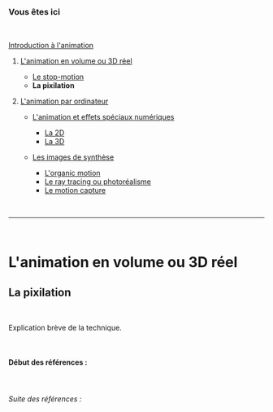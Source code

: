 <br/>

### Vous êtes ici

<br/>

[Introduction à l'animation](inde.md)

1. [L'animation en volume ou 3D réel](envolume.md)

    - [Le stop-motion](stopmotion.md)
    - **La pixilation**
    
2. [L'animation par ordinateur](parordinateur.md)

    - [L'animation et effets spéciaux numériques](numerique.md)
    
        * [La 2D](2d.md)
        * [La 3D](3d.md)
        
    - [Les images de synthèse](imagesdesynthèse.md)    
        * [L'organic motion](organicmotion.md)
        * [Le ray tracing ou photoréalisme](phtorealisme.md)
        * [Le motion capture](motioncapture.md)

<br/>

--------------------------------------------------------------------

<br/>

# L'animation en volume ou 3D réel

## La pixilation

<br/>

Explication brève de la technique.

<br/>

#### Début des références :

<br/>

###### Suite des références :

<br/>
